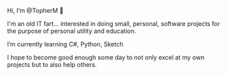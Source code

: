 Hi, I’m @TopherM  👋 

I'm an old IT fart... 
   interested in doing small, personal, software projects for the purpose of personal utility and education.

I’m currently learning C#, Python, Sketch

I hope to become good enough some day to not only excel at my own projects but to also 
help others.



<!---
TopherM/TopherM is a ✨ special ✨ repository because its `README.md` (this file) appears on your GitHub profile.
You can click the Preview link to take a look at your changes.
--->
